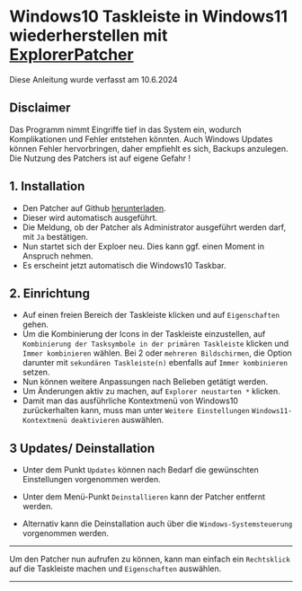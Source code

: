 # Windows10 Taskleiste in Windows11 wiederherstellen mit [ExplorerPatcher](https://github.com/valinet/ExplorerPatcher)


Diese Anleitung wurde verfasst am 10.6.2024



## Disclaimer

Das Programm nimmt Eingriffe tief in das System ein, wodurch Komplikationen und Fehler entstehen könnten.
Auch Windows Updates können Fehler hervorbringen, daher empfiehlt es sich, Backups anzulegen.
Die Nutzung des Patchers ist auf eigene Gefahr !




## 1. Installation

- Den Patcher auf Github [herunterladen](https://github.com/valinet/ExplorerPatcher).
- Dieser wird automatisch ausgeführt.
- Die Meldung, ob der Patcher als Administrator ausgeführt werden darf, mit `Ja` bestätigen.
- Nun startet sich der Exploer neu. Dies kann ggf. einen Moment in Anspruch nehmen.
- Es erscheint jetzt automatisch die Windows10 Taskbar.


## 2. Einrichtung

- Auf einen freien Bereich der Taskleiste klicken und auf `Eigenschaften` gehen.
- Um die Kombinierung der Icons in der Taskleiste einzustellen, auf `Kombinierung der Tasksymbole in der primären Taskleiste` klicken und `Immer kombinieren` wählen.
Bei 2 oder `mehreren Bildschirmen`, die Option darunter mit `sekundären Taskleiste(n)` ebenfalls auf `Immer kombinieren` setzen.
- Nun können weitere Anpassungen nach Belieben getätigt werden.
- Um Änderungen aktiv zu machen, auf `Explorer neustarten *` klicken.
- Damit man das ausführliche Kontextmenü von Windows10 zurückerhalten kann, muss man unter `Weitere Einstellungen` `Windows11-Kontextmenü deaktivieren` auswählen.


## 3 Updates/ Deinstallation

- Unter dem Punkt `Updates` können nach Bedarf die gewünschten Einstellungen vorgenommen werden.

- Unter dem Menü-Punkt `Deinstallieren` kann der Patcher entfernt werden.
- Alternativ kann die Deinstallation auch über die `Windows-Systemsteuerung` vorgenommen werden.


------------------------------------------------------------------------------------------------------


Um den Patcher nun aufrufen zu können, kann man einfach ein `Rechtsklick` auf die Taskleiste machen und `Eigenschaften` auswählen.


------------------------------------------------------------------------------------------------------
